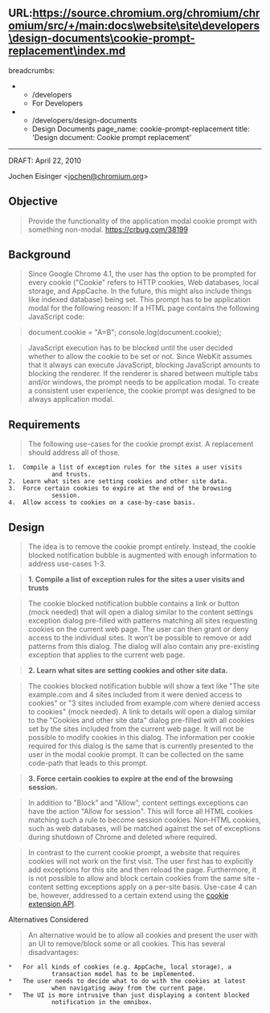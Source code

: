 URL:https://source.chromium.org/chromium/chromium/src/+/main:docs\website\site\developers\design-documents\cookie-prompt-replacement\index.md
---
breadcrumbs:
- - /developers
  - For Developers
- - /developers/design-documents
  - Design Documents
page_name: cookie-prompt-replacement
title: 'Design document: Cookie prompt replacement'
---

DRAFT: April 22, 2010

Jochen Eisinger &lt;jochen@chromium.org&gt;

## Objective

> Provide the functionality of the application modal cookie prompt with
> something non-modal. <https://crbug.com/38199>

## Background

> Since Google Chrome 4.1, the user has the option to be prompted for every
> cookie ("Cookie" refers to HTTP cookies, Web databases, local storage, and
> AppCache. In the future, this might also include things like indexed database)
> being set. This prompt has to be application modal for the following reason:
> If a HTML page contains the following JavaScript code:

> document.cookie = "A=B";
> console.log(document.cookie);

> JavaScript execution has to be blocked until the user decided whether to allow
> the cookie to be set or not. Since WebKit assumes that it always can execute
> JavaScript, blocking JavaScript amounts to blocking the renderer. If the
> renderer is shared between multiple tabs and/or windows, the prompt needs to
> be application modal. To create a consistent user experience, the cookie
> prompt was designed to be always application modal.

## Requirements

> The following use-cases for the cookie prompt exist. A replacement should
> address all of those.

    1.  Compile a list of exception rules for the sites a user visits
                and trusts.
    2.  Learn what sites are setting cookies and other site data.
    3.  Force certain cookies to expire at the end of the browsing
                session.
    4.  Allow access to cookies on a case-by-case basis.

## Design

> The idea is to remove the cookie prompt entirely. Instead, the cookie blocked
> notification bubble is augmented with enough information to address use-cases
> 1-3.

> **1. Compile a list of exception rules for the sites a user visits and
> trusts**

> The cookie blocked notification bubble contains a link or button (mock needed)
> that will open a dialog similar to the content settings exception dialog
> pre-filled with patterns matching all sites requesting cookies on the current
> web page. The user can then grant or deny access to the individual sites. It
> won't be possible to remove or add patterns from this dialog. The dialog will
> also contain any pre-existing exception that applies to the current web page.

> **2. Learn what sites are setting cookies and other site data.**

> The cookies blocked notification bubble will show a text like "The site
> example.com and 4 sites included from it were denied access to cookies" or "3
> sites included from example.com where denied access to cookies" (mock needed).
> A link to details will open a dialog similar to the "Cookies and other site
> data" dialog pre-filled with all cookies set by the sites included from the
> current web page. It will not be possible to modify cookies in this dialog.
> The information per cookie required for this dialog is the same that is
> currently presented to the user in the modal cookie prompt. It can be
> collected on the same code-path that leads to this prompt.

> **3. Force certain cookies to expire at the end of the browsing session.**

> In addition to "Block" and "Allow", content settings exceptions can have the
> action "Allow for session". This will force all HTML cookies matching such a
> rule to become session cookies. Non-HTML cookies, such as web databases, will
> be matched against the set of exceptions during shutdown of Chrome and deleted
> where required.

> In contrast to the current cookie prompt, a website that requires cookies will
> not work on the first visit. The user first has to explicitly add exceptions
> for this site and then reload the page. Furthermore, it is not possible to
> allow and block certain cookies from the same site - content setting
> exceptions apply on a per-site basis. Use-case 4 can be, however, addressed to
> a certain extend using the [cookie extension
> API](/developers/design-documents/extensions/proposed-changes/apis-under-development/proposal-chrome-extensions-cookies-api).

Alternatives Considered

> An alternative would be to allow all cookies and present the user with an UI
> to remove/block some or all cookies. This has several disadvantages:

    *   For all kinds of cookies (e.g. AppCache, local storage), a
                transaction model has to be implemented.
    *   The user needs to decide what to do with the cookies at latest
                when navigating away from the current page.
    *   The UI is more intrusive than just displaying a content blocked
                notification in the omnibox.
